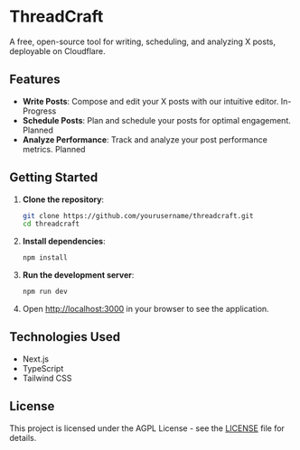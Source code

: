 # ThreadCraft

A free, open-source tool for writing, scheduling, and analyzing X posts, deployable on Cloudflare.

## Features

- **Write Posts**: Compose and edit your X posts with our intuitive editor. In-Progress
- **Schedule Posts**: Plan and schedule your posts for optimal engagement. Planned
- **Analyze Performance**: Track and analyze your post performance metrics. Planned

## Getting Started

1. **Clone the repository**:
   ```bash
   git clone https://github.com/yourusername/threadcraft.git
   cd threadcraft
   ```

2. **Install dependencies**:
   ```bash
   npm install
   ```

3. **Run the development server**:
   ```bash
   npm run dev
   ```

4. Open [http://localhost:3000](http://localhost:3000) in your browser to see the application.

## Technologies Used

- Next.js
- TypeScript
- Tailwind CSS

## License

This project is licensed under the AGPL License - see the [LICENSE](LICENSE) file for details.

